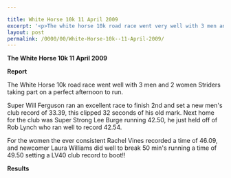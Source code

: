 ```yaml
---

title: White Horse 10k 11 April 2009
excerpt: '<p>The white horse 10k road race went very well with 3 men and 2 women striders taking part on a perfect afternoon to run. Everyone had a great run and two new club records were set, many congratulations Brendan Ward, Club Chairman White Horse 10K 11 April 2009 Photos Report Results</p>'
layout: post
permalink: /0000/00/White-Horse-10k--11-April-2009/
---
```

**The White Horse 10k 11 April 2009**

**Report**</p> 

<a name="Report"></a><a name="Results"></a>The White Horse 10k road race went well with 3 men and 2 women Striders taking part on a perfect afternoon to run. 

Super Will Ferguson ran an excellent race to finish 2nd and set a new men's club record of 33.39, this clipped 32 seconds of his old mark. Next home for the club was Super Strong Lee Burge running 42.50, he just held off of Rob Lynch who ran well to record 42.54.

For the women the ever consistent Rachel Vines recorded a time of 46.09, and newcomer Laura Williams did well to break 50 min's running a time of 49.50 setting a LV40 club record to boot!!

**Results**</p> 

<map name="100109w.jpg">
  <area shape="RECT" coords="677,27,696,48" alt="Race Winner" />
  
  <area shape="RECT" coords="379,28,393,45" alt="Sarah Greef" />
  
  <area shape="RECT" coords="354,28,368,46" alt="Rachel Vines" />
  
  <area shape="RECT" coords="303,28,318,46" alt="Anna Maughan" />
  
  <area shape="RECT" coords="206,28,220,46" alt="Dawn Addinall" />
  
  <area shape="RECT" coords="86,28,103,46" alt="Alex Evans" />
</map>

<map name="100109m.jpg">
  <area shape="RECT" coords="63,31,76,45" alt="Clive Scott" />
  
  <area shape="RECT" coords="112,32,121,44" alt="Paul Davies" />
  
  <area shape="RECT" coords="118,32,129,43" alt="Paul Stonuary" />
  
  <area shape="RECT" coords="223,29,236,47" alt="James Gibbs" />
  
  <area shape="RECT" coords="255,29,264,42" alt="David Smeath" />
  
  <area shape="RECT" coords="263,28,272,43" alt="Chris Hale" />
  
  <area shape="RECT" coords="275,31,288,45" alt="Rob Shute" />
  
  <area shape="RECT" coords="308,31,321,45" alt="Billy Bradshaw" />
  
  <area shape="RECT" coords="582,29,594,46" alt="Will Ferguson" />
  
  <area shape="RECT" coords="680,30,694,45" alt="Race Winner" />
</map>